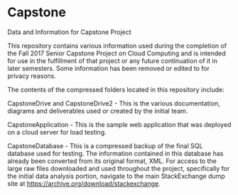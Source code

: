 # Capstone
Data and Information for Capstone Project

This repository contains various information used during the completion of the Fall 2017 Senior Capstone Project on Cloud Computing and is intended for use in the fulfillment of that project or any future continuation of it in later semesters.  Some information has been removed or edited to for privacy reasons.

The contents of the compressed folders located in this repository include:

CapstoneDrive and CapstoneDrive2 - This is the various documentation, diagrams and deliverables used or created by the initial team.

CapstoneApplication - This is the sample web application that was deployed on a cloud server for load testing.

CapstoneDatabase - This is a compressed backup of the final SQL database used for testing.  The information contained in this database has already been converted from its original format, XML.  For access to the large raw files downloaded and used throughout the project, specifically for the initial data analysis portion, navigate to the main StackExchange dump site at https://archive.org/download/stackexchange.
